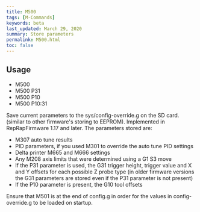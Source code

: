 ```yaml
---
title: M500
tags: [M-Commands] 
keywords: beta 
last_updated: March 29, 2020 
summary: Store parameters 
permalink: M500.html
toc: false 
---
```



## Usage

* M500
* M500 P31
* M500 P10
* M500 P10:31

Save current parameters to the sys/config-override.g on the SD card. (similar to other firmware's storing to EEPROM). Implemented in RepRapFirmware 1.17 and later. The parameters stored are:

* M307 auto tune results
* PID parameters, if you used M301 to override the auto tune PID settings
* Delta printer M665 and M666 settings
* Any M208 axis limits that were determined using a G1 S3 move
* If the P31 parameter is used, the G31 trigger height, trigger value and X and Y offsets for each possible Z probe type (in older firmware versions the G31 parameters are stored even if the P31 parameter is not present)
* If the P10 parameter is present, the G10 tool offsets

Ensure that M501 is at the end of config.g in order for the values in config-override.g to be loaded on startup.

